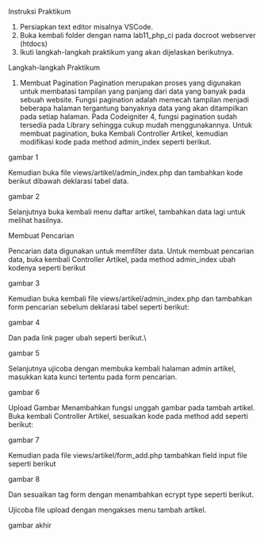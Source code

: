 Instruksi Praktikum

1. Persiapkan text editor misalnya VSCode.
2. Buka kembali folder dengan nama lab11_php_ci pada docroot webserver (htdocs)
3. Ikuti langkah-langkah praktikum yang akan dijelaskan berikutnya.

Langkah-langkah Praktikum

1. Membuat Pagination
Pagination merupakan proses yang digunakan untuk membatasi tampilan yang panjang
dari data yang banyak pada sebuah website. Fungsi pagination adalah memecah
tampilan menjadi beberapa halaman tergantung banyaknya data yang akan ditampilkan
pada setiap halaman.
Pada Codeigniter 4, fungsi pagination sudah tersedia pada Library sehingga cukup
mudah menggunakannya.
Untuk membuat pagination, buka Kembali Controller Artikel, kemudian modifikasi
kode pada method admin_index seperti berikut.

gambar 1

Kemudian buka file views/artikel/admin_index.php dan tambahkan kode berikut
dibawah deklarasi tabel data.

gambar 2

Selanjutnya buka kembali menu daftar artikel, tambahkan data lagi untuk melihat
hasilnya.

Membuat Pencarian

Pencarian data digunakan untuk memfilter data.
Untuk membuat pencarian data, buka kembali Controller Artikel, pada method
admin_index ubah kodenya seperti berikut

gambar 3

Kemudian buka kembali file views/artikel/admin_index.php dan tambahkan form
pencarian sebelum deklarasi tabel seperti berikut:

gambar 4

Dan pada link pager ubah seperti berikut.\

gambar 5

Selanjutnya ujicoba dengan membuka kembali halaman admin artikel, masukkan kata
kunci tertentu pada form pencarian.

gambar 6

Upload Gambar
Menambahkan fungsi unggah gambar pada tambah artikel. Buka kembali Controller
Artikel, sesuaikan kode pada method add seperti berikut:


gambar 7

Kemudian pada file views/artikel/form_add.php tambahkan field input file seperti
berikut

gambar 8

Dan sesuaikan tag form dengan menambahkan ecrypt type seperti berikut.

Ujicoba file upload dengan mengakses menu tambah artikel.

gambar akhir
